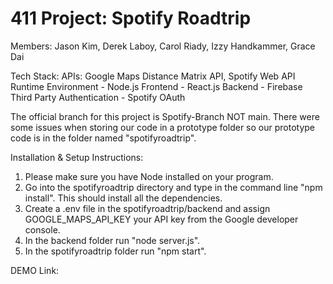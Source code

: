 # 411 Project: Spotify Roadtrip

Members: Jason Kim, Derek Laboy, Carol Riady, Izzy Handkammer, Grace Dai

Tech Stack: 
    APIs: Google Maps Distance Matrix API, Spotify Web API
    Runtime Environment - Node.js
    Frontend - React.js
    Backend - Firebase
    Third Party Authentication - Spotify OAuth


The official branch for this project is Spotify-Branch NOT main. There were some issues when storing our code in a prototype folder so our prototype code is in the folder named "spotifyroadtrip".

Installation & Setup Instructions:

1. Please make sure you have Node installed on your program. 
2. Go into the spotifyroadtrip directory and type in the command line "npm install". This should install all the dependencies.
3. Create a .env file in the spotifyroadtrip/backend and assign GOOGLE_MAPS_API_KEY your API key from the Google developer console. 
4. In the backend folder run "node server.js".
5. In the spotifyroadtrip folder run "npm start". 

DEMO Link: 
